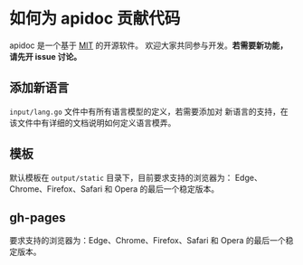 # 如何为 apidoc 贡献代码

apidoc 是一个基于 [MIT](https://opensource.org/licenses/MIT) 的开源软件。
欢迎大家共同参与开发。**若需要新功能，请先开 issue 讨论。**



## 添加新语言

`input/lang.go` 文件中有所有语言模型的定义，若需要添加对
新语言的支持，在该文件中有详细的文档说明如何定义语言模弄。



## 模板

默认模板在 `output/static` 目录下，目前要求支持的浏览器为：
Edge、Chrome、Firefox、Safari 和 Opera 的最后一个稳定版本。



## gh-pages

要求支持的浏览器为：Edge、Chrome、Firefox、Safari 和 Opera 的最后一个稳定版本。
